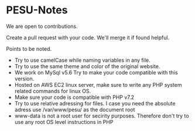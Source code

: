 # PESU-Notes

We are open to contributions.

Create a pull request with your code. We'll merge it if found helpful.

Points to be noted.
- Try to use camelCase while naming variables in any file.
- Try to use the same theme and color of the original website.
- We work on MySql v5.6 Try to make your code compatible with this version.
- Hosted on AWS EC2 linux server, make sure to write any PHP system related commands for linux OS.
- Make sure your code is compatible with PHP v7.2
- Try to use relative adressing for files. I case you need the absolute adress use /var/www/pesu/ as the document root
- www-data is not a root user for secirity purposes. Therefore don't try to use any root OS level instructions in PHP
